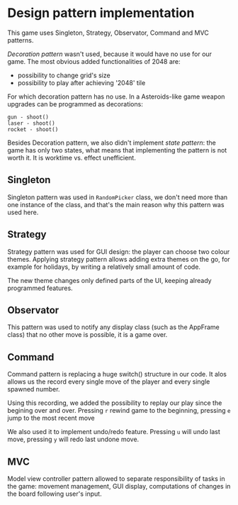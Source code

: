 # Design pattern implementation <a id="DP"></a>

This game uses Singleton, Strategy, Observator, Command and MVC patterns.

*Decoration pattern* wasn't used, because it would have no use for our game. The most obvious added functionalities of 2048 are:
- possibility to change grid's size
- possibility to play after achieving '2048' tile

For which decoration pattern has no use.
In a Asteroids-like game weapon upgrades can be programmed as decorations:
```
gun - shoot()
laser - shoot()
rocket - shoot()
```

Besides Decoration pattern, we also didn't implement *state pattern*: the game has only two states, what means that implementing the pattern is not worth it. It is worktime vs. effect unefficient.

## Singleton<a id="Singleton"></a>

Singleton pattern was used in `RandomPicker` class, we don't need more than one instance of the class, and that's the main reason why this pattern was used here.

## Strategy<a id="Strategy"></a>

Strategy pattern was used for GUI design: the player can choose two colour themes. Applying strategy pattern allows adding extra themes on the go, for example for holidays, by writing a relatively small amount of code.



The new theme changes only defined parts of the UI, keeping already programmed features.

## Observator<a id="Observator"></a>

This pattern was used to notify any display class (such as the AppFrame class) that no other move is possible,
it is a game over.


## Command<a id="Command"></a>

Command pattern is replacing a huge switch() structure in our code. It alos allows us the record
every single move of the player and every single spawned number.

Using this recording, we added the possibility to replay our play since the begining over and over.
Pressing `r` rewind game to the beginning, pressing `e` jump to the most recent move

We also used it to implement undo/redo feature.
Pressing `u` will undo last move, pressing `y` will redo last undone move.


## MVC<a id="MVC"></a>

Model view controller pattern allowed to separate responsibility of tasks in the game: movement management, GUI display, computations of changes in the board following user's input.
